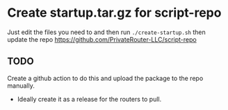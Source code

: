 # Create startup.tar.gz for script-repo

Just edit the files you need to and then run
`./create-startup.sh`
then update the repo https://github.com/PrivateRouter-LLC/script-repo

## TODO

Create a github action to do this and upload the package to the repo manually.
  * Ideally create it as a release for the routers to pull.